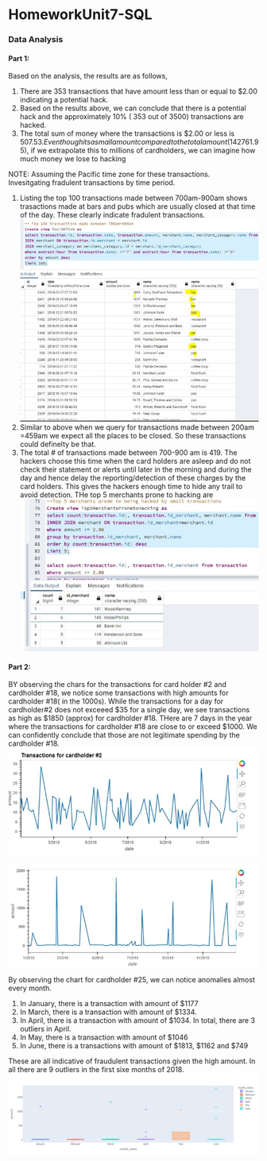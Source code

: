 # HomeworkUnit7-SQL
### Data Analysis
#### Part 1:
Based on the analysis, the results are as follows,
  1. There are  353 transactions that have amount less than or equal to $2.00 indicating a potential hack.
  2. Based on the results above, we can conclude that there is a potential hack and the approximately 10% ( 353 out of 3500) transactions are hacked.
  3. The total sum of money where the transactions is $2.00 or less is $507.53. Even though its a small amount compared to the total amount ($142761.95), if we extrapolate this to millions of cardholders, we can imagine how much money we lose to hacking
  
 NOTE: Assuming the Pacific time zone for these transactions.  
 Invesitgating fradulent transactions by time period.
 1. Listing the top 100 transactions made between 700am-900am shows trasactions made  at bars and pubs which are usually closed at that time of the day. These clearly indicate fradulent transactions. 
 ![](Images/credit_card_fraud_top100.JPG)
 2. Similar to above when we query for transactions made between 200am =459am we expect all the places to be closed. So these transactions could definelty be that.
 3. The total # of transactions made between 700-900 am is 419. The hackers choose this time when the card holders are asleep and do not check their statement or alerts until later in the morning and during the day and hence delay the reporting/detection of these charges by the card holders. This gives the hackers enough time to hide any trail to avoid detection.
  THe top 5 merchants prone to hacking are
  ![Top 5 merchants prone to hacking](Images/top5merchants_hacked.JPG)

#### Part 2:
BY observing the chars for the transactions for card holder #2 and cardholder #18, we notice some transactions with high amounts  for cardholder #18( in the 1000s). While the transactions for a day for cardholder#2 does not exceeed $35 for a single day, we see transactions as high as $1850 (approx) for cardholder #18. THere are 7 days in the year where the transactions for cardholder #18 are close to or exceed $1000. We can confidently conclude that those are not legitimate spending by the cardholder #18.
![Transactions for cardholder #2](Images/Transactions_Cardholder2.JPG)

![Transactions for cardholder #18](Images/Transactions_Cardholder18.JPG)

By observing the chart for cardholder #25, we can notice anomalies almost every month.
1. In January, there is a transaction with amount of $1177
2. In March, there is a transaction with amount of $1334. 
3. In April, there is a transaction with amount of $1034. In total, there are 3 outliers in April.
4. In May, there is a transaction with amount of $1046
5. In June, there is a transactions with amount of $1813, $1162 and $749 

These are all indicative of fraudulent transactions given the high amount. In all there are 9 outliers in the first sixe months of 2018.
![Transactions for cardholder #25](Images/Transactions_Cardholder25.JPG)
